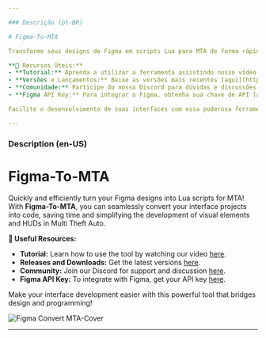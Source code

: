 ```yaml
---

### Descrição (pt-BR)

# Figma-To-MTA

Transforme seus designs do Figma em scripts Lua para MTA de forma rápida e eficiente! Com o **Figma-To-MTA**, você pode converter seus projetos de interface em código de maneira simples, economizando tempo e facilitando o desenvolvimento de interfaces visuais e HUDs no Multi Theft Auto.

**🔗 Recursos Úteis:**
- **Tutorial:** Aprenda a utilizar a ferramenta assistindo nosso vídeo [aqui](https://youtu.be/mvAy16JpKMA).
- **Versões e Lançamentos:** Baixe as versões mais recentes [aqui](https://github.com/Trmxv9/Figma-To-MTA/releases).
- **Comunidade:** Participe do nosso Discord para dúvidas e discussões [aqui](https://discord.gg/rNAXhxN3hN).
- **Figma API Key:** Para integrar o Figma, obtenha sua chave de API [aqui](https://www.figma.com/developers/api#access-tokens).

Facilite o desenvolvimento de suas interfaces com essa poderosa ferramenta que conecta o mundo do design com a programação!

---
```


### Description (en-US)

# Figma-To-MTA

Quickly and efficiently turn your Figma designs into Lua scripts for MTA! With **Figma-To-MTA**, you can seamlessly convert your interface projects into code, saving time and simplifying the development of visual elements and HUDs in Multi Theft Auto.

**🔗 Useful Resources:**
- **Tutorial:** Learn how to use the tool by watching our video [here](https://youtu.be/mvAy16JpKMA).
- **Releases and Downloads:** Get the latest versions [here](https://github.com/Trmxv9/Figma-To-MTA/releases).
- **Community:** Join our Discord for support and discussion [here](https://discord.gg/rNAXhxN3hN).
- **Figma API Key:** To integrate with Figma, get your API key [here](https://www.figma.com/developers/api#access-tokens).

Make your interface development easier with this powerful tool that bridges design and programming!

![Figma Convert MTA-Cover](https://github.com/user-attachments/assets/40a82369-dc8a-4758-86b7-4bdc76cc98b7)

---
